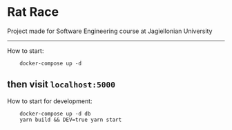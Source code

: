 # Rat Race
Project made for Software Engineering course at Jagiellonian University 


----
How to start:
```
    docker-compose up -d
```
then visit `localhost:5000`
-----

How to start for development:
```
    docker-compose up -d db
    yarn build && DEV=true yarn start
```
